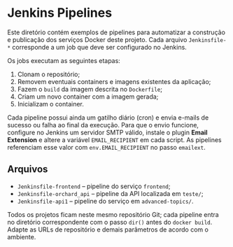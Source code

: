 # Jenkins Pipelines

Este diretório contém exemplos de pipelines para automatizar a construção e
publicação dos serviços Docker deste projeto. Cada arquivo `Jenkinsfile-*`
corresponde a um job que deve ser configurado no Jenkins.

Os jobs executam as seguintes etapas:

1. Clonam o repositório;
2. Removem eventuais containers e imagens existentes da aplicação;
3. Fazem o `build` da imagem descrita no `Dockerfile`;
4. Criam um novo container com a imagem gerada;
5. Inicializam o container.

Cada pipeline possui ainda um gatilho diário (cron) e envia e-mails de sucesso
ou falha ao final da execução. Para que o envio funcione, configure no Jenkins
um servidor SMTP válido, instale o plugin **Email Extension** e altere a
variável `EMAIL_RECIPIENT` em cada script. As pipelines referenciam esse valor
com `env.EMAIL_RECIPIENT` no passo `emailext`.

## Arquivos

- `Jenkinsfile-frontend` – pipeline do serviço `frontend`;
- `Jenkinsfile-orchard_api` – pipeline da API localizada em `teste/`;
- `Jenkinsfile-api1` – pipeline do serviço em `advanced-topics/`.

Todos os projetos ficam neste mesmo repositório Git; cada pipeline entra no
diretório correspondente com o passo `dir()` antes do `docker build`. Adapte as
URLs de repositório e demais parâmetros de acordo com o ambiente.
